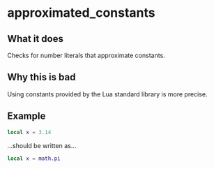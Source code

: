 # approximated_constants
## What it does
Checks for number literals that approximate constants.

## Why this is bad
Using constants provided by the Lua standard library is more precise.

## Example
```lua
local x = 3.14
```

...should be written as...

```lua
local x = math.pi
```
